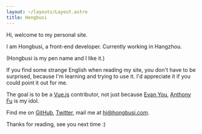 ```yaml
---
layout: ~/layouts/Layout.astro
title: Hongbusi
---
```


Hi, welcome to my personal site.

I am Hongbusi, a front-end developer. Currently working in Hangzhou.

(Hongbusi is my pen name and I like it.)

If you find some strange English when reading my site, you don't have to be surprised, because I'm learning and trying to use it. I'd appreciate it if you could point it out for me.

The goal is to be a [Vue.js](https://github.com/vuejs) contributor, not just because [Evan You](https://github.com/yyx990803), [Anthony Fu](https://github.com/antfu) is my idol. 

Find me on [GitHub](https://github.com/Hongbusi), [Twitter](https://www.twitter.com/Hongbusi), mail me at [hi@hongbusi.com](mailto:hi@hongbusi.com).

Thanks for reading, see you next time :)

